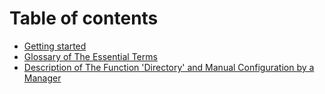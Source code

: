 # Table of contents

* [Getting started](README.md)
* [Glossary of The Essential Terms](<README (1).md>)
* [Description of The Function 'Directory' and Manual Configuration by a Manager](description-directory.md)
